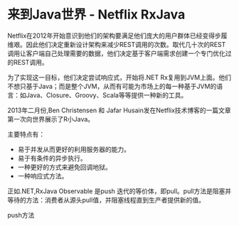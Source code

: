 # 来到Java世界 - Netflix RxJava

Netflix在2012年开始意识到他们的架构要满足他们庞大的用户群体已经变得步履维艰。因此他们决定重新设计架构来减少REST调用的次数。取代几十次的REST调用让客户端自己处理需要的数据，他们决定基于客户端需求创建一个专门优化过的REST调用。

为了实现这一目标，他们决定尝试响应式，开始将.NET Rx复用到JVM上面。他们不想只基于Java；而是整个JVM，从而有可能为市场上的每一种基于JVM的语言：如Java、Closure、Groovy、Scala等等提供一种新的工具。

2013年二月份,Ben Christensen 和 Jafar Husain发在Netflix技术博客的一篇文章第一次向世界展示了R小Java。

主要特点有：

* 易于并发从而更好的利用服务器的能力。
* 易于有条件的异步执行。
* 一种更好的方式来避免回调地狱。
* 一种响应式方法。


正如.NET,RxJava Observable 是push 迭代的等价体，即pull。pull方法是阻塞并等待的方法：消费者从源头pull值，并阻塞线程直到生产者提供新的值。

push方法

